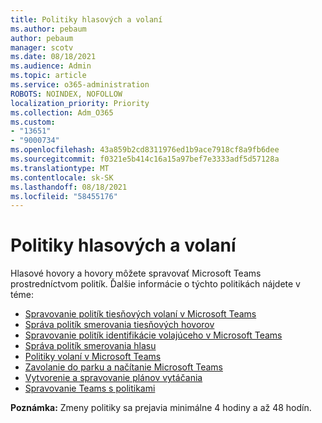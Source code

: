 ```yaml
---
title: Politiky hlasových a volaní
ms.author: pebaum
author: pebaum
manager: scotv
ms.date: 08/18/2021
ms.audience: Admin
ms.topic: article
ms.service: o365-administration
ROBOTS: NOINDEX, NOFOLLOW
localization_priority: Priority
ms.collection: Adm_O365
ms.custom:
- "13651"
- "9000734"
ms.openlocfilehash: 43a859b2cd8311976ed1b9ace7918cf8a9fb6dee
ms.sourcegitcommit: f0321e5b414c16a15a97bef7e3333adf5d57128a
ms.translationtype: MT
ms.contentlocale: sk-SK
ms.lasthandoff: 08/18/2021
ms.locfileid: "58455176"
---
```

# <a name="voice-and-calling-policies"></a>Politiky hlasových a volaní

Hlasové hovory a hovory môžete spravovať Microsoft Teams prostredníctvom politík. Ďalšie informácie o týchto politikách nájdete v téme:

- [Spravovanie politík tiesňových volaní v Microsoft Teams](https://docs.microsoft.com/microsoftteams/manage-emergency-calling-policies)
- [Správa politík smerovania tiesňových hovorov](https://docs.microsoft.com/microsoftteams/manage-emergency-call-routing-policies)
- [Spravovanie politík identifikácie volajúceho v Microsoft Teams](https://docs.microsoft.com/microsoftteams/caller-id-policies)
- [Správa politík smerovania hlasu](https://docs.microsoft.com/microsoftteams/manage-voice-routing-policies)
- [Politiky volaní v Microsoft Teams](https://docs.microsoft.com/microsoftteams/teams-calling-policy)
- [Zavolanie do parku a načítanie Microsoft Teams](https://docs.microsoft.com/microsoftteams/call-park-and-retrieve)
- [Vytvorenie a spravovanie plánov vytáčania](https://docs.microsoft.com/microsoftteams/create-and-manage-dial-plans)
- [Spravovanie Teams s politikami](https://docs.microsoft.com/microsoftteams/manage-teams-with-policies)

**Poznámka:** Zmeny politiky sa prejavia minimálne 4 hodiny a až 48 hodín.